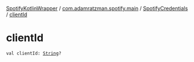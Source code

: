 [SpotifyKotlinWrapper](../../index.md) / [com.adamratzman.spotify.main](../index.md) / [SpotifyCredentials](index.md) / [clientId](./client-id.md)

# clientId

`val clientId: `[`String`](https://kotlinlang.org/api/latest/jvm/stdlib/kotlin/-string/index.html)`?`